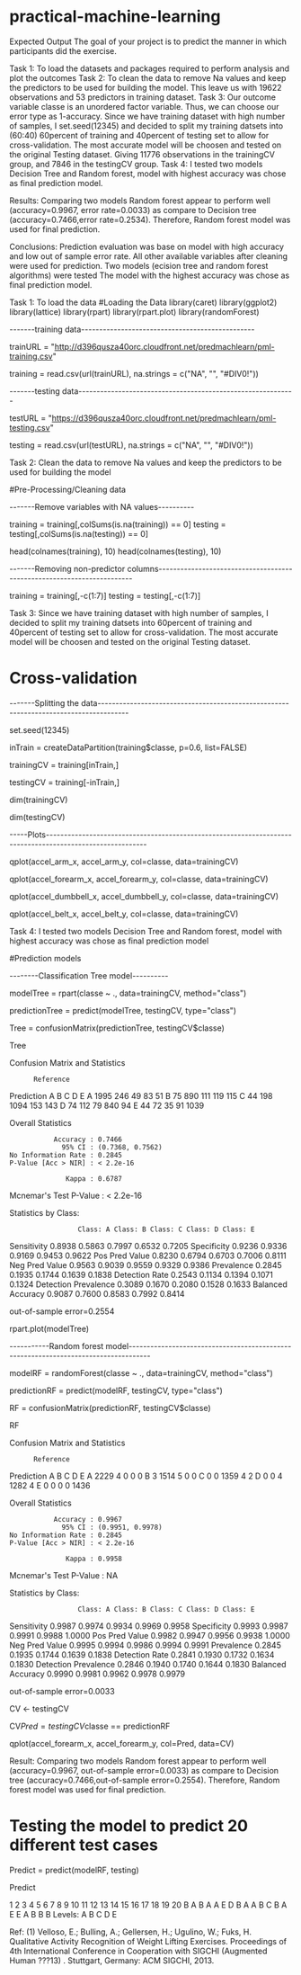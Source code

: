 # practical-machine-learning

Expected Output
The goal of your project is to predict the manner in which participants did the exercise. 

Task 1: To load the datasets and packages required to perform analysis and plot the outcomes
Task 2: To clean the data to remove Na values and keep the predictors to be  used for building the model. This leave us with 19622 observations and 53 predictors in training dataset.
Task 3: Our outcome variable classe is an unordered factor variable. Thus, we can choose our error type as 1-accuracy. Since we have training dataset with high number of samples, I set.seed(12345) and decided to  split my training datsets into (60:40) 60percent of training and 40percent of testing set to allow for cross-validation. The most accurate model will be choosen and tested on the original Testing dataset. Giving 11776 observations in the trainingCV group, and 7846 in the testingCV group.
Task 4: I tested two models Decision Tree and Random forest, model with highest accuracy was chose as final prediction model.

Results: Comparing two models Random forest appear to perform well (accuracy=0.9967, error rate=0.0033) as compare to Decision tree (accuracy=0.7466,error rate=0.2534). Therefore, Random forest model was used for final prediction. 

Conclusions: Prediction evaluation was base on model with high accuracy and low out of sample error rate. All other available variables after cleaning were used for prediction. Two models (ecision tree and random forest algorithms) were tested The model with the highest accuracy was chose as final prediction model.
  
Task 1: To load the data
#Loading the Data
library(caret) 
library(ggplot2)
library(lattice)
library(rpart)
library(rpart.plot)
library(randomForest)

-------training data------------------------------------------------

trainURL = "http://d396qusza40orc.cloudfront.net/predmachlearn/pml-training.csv"  

training = read.csv(url(trainURL), na.strings = c("NA", "", "#DIV0!"))

-------testing data------------------------------------------------------------

testURL = "https://d396qusza40orc.cloudfront.net/predmachlearn/pml-testing.csv"

testing = read.csv(url(testURL), na.strings = c("NA", "", "#DIV0!"))

Task 2: Clean the data to remove Na values and keep the predictors to be  used for building the model

#Pre-Processing/Cleaning data

-------Remove variables with NA values----------

training = training[,colSums(is.na(training)) == 0]
testing = testing[,colSums(is.na(testing)) == 0]

head(colnames(training), 10)
head(colnames(testing), 10)

-------Removing non-predictor columns-----------------------------------------------------------------------

training = training[,-c(1:7)]
testing = testing[,-c(1:7)]

Task 3: Since we have training dataset with high number of samples, I decided to  split my training datsets into 60percent of training and 40percent of testing set to allow for cross-validation. The most accurate model will be choosen and tested on the original Testing dataset. 

# Cross-validation

-------Splitting the data--------------------------------------------------------------------------------------

set.seed(12345)

inTrain = createDataPartition(training$classe, p=0.6, list=FALSE)

trainingCV = training[inTrain,]

testingCV = training[-inTrain,]

dim(trainingCV)

dim(testingCV)

-----Plots----------------------------------------------------------------------------------------------------------

qplot(accel_arm_x, accel_arm_y, col=classe, data=trainingCV)

qplot(accel_forearm_x, accel_forearm_y, col=classe, data=trainingCV)

qplot(accel_dumbbell_x, accel_dumbbell_y, col=classe, data=trainingCV)

qplot(accel_belt_x, accel_belt_y, col=classe, data=trainingCV) 

Task 4: I tested two models Decision Tree and Random forest, model with highest accuracy was chose as final prediction model 

#Prediction models

--------Classification Tree model----------

modelTree = rpart(classe ~ ., data=trainingCV, method="class")

predictionTree = predict(modelTree, testingCV, type="class")

Tree = confusionMatrix(predictionTree, testingCV$classe)

Tree

Confusion Matrix and Statistics

          Reference
Prediction    A    B    C    D    E
         A 1995  246   49   83   51
         B   75  890  111  119  115
         C   44  198 1094  153  143
         D   74  112   79  840   94
         E   44   72   35   91 1039

Overall Statistics
                                          
               Accuracy : 0.7466          
                 95% CI : (0.7368, 0.7562)
    No Information Rate : 0.2845          
    P-Value [Acc > NIR] : < 2.2e-16       
                                          
                  Kappa : 0.6787          
                                          
 Mcnemar's Test P-Value : < 2.2e-16       

Statistics by Class:

                     Class: A Class: B Class: C Class: D Class: E
Sensitivity            0.8938   0.5863   0.7997   0.6532   0.7205
Specificity            0.9236   0.9336   0.9169   0.9453   0.9622
Pos Pred Value         0.8230   0.6794   0.6703   0.7006   0.8111
Neg Pred Value         0.9563   0.9039   0.9559   0.9329   0.9386
Prevalence             0.2845   0.1935   0.1744   0.1639   0.1838
Detection Rate         0.2543   0.1134   0.1394   0.1071   0.1324
Detection Prevalence   0.3089   0.1670   0.2080   0.1528   0.1633
Balanced Accuracy      0.9087   0.7600   0.8583   0.7992   0.8414

out-of-sample error=0.2554

rpart.plot(modelTree)
 

-----------Random forest model------------------------------------------------------------------------------------

modelRF = randomForest(classe ~ ., data=trainingCV, method="class")

predictionRF = predict(modelRF, testingCV, type="class")

RF = confusionMatrix(predictionRF, testingCV$classe)

RF

Confusion Matrix and Statistics

          Reference
Prediction    A    B    C    D    E
         A 2229    4    0    0    0
         B    3 1514    5    0    0
         C    0    0 1359    4    2
         D    0    0    4 1282    4
         E    0    0    0    0 1436

Overall Statistics
                                          
               Accuracy : 0.9967          
                 95% CI : (0.9951, 0.9978)
    No Information Rate : 0.2845          
    P-Value [Acc > NIR] : < 2.2e-16       
                                          
                  Kappa : 0.9958          
                                          
 Mcnemar's Test P-Value : NA              

Statistics by Class:

                     Class: A Class: B Class: C Class: D Class: E
Sensitivity            0.9987   0.9974   0.9934   0.9969   0.9958
Specificity            0.9993   0.9987   0.9991   0.9988   1.0000
Pos Pred Value         0.9982   0.9947   0.9956   0.9938   1.0000
Neg Pred Value         0.9995   0.9994   0.9986   0.9994   0.9991
Prevalence             0.2845   0.1935   0.1744   0.1639   0.1838
Detection Rate         0.2841   0.1930   0.1732   0.1634   0.1830
Detection Prevalence   0.2846   0.1940   0.1740   0.1644   0.1830
Balanced Accuracy      0.9990   0.9981   0.9962   0.9978   0.9979

out-of-sample error=0.0033

CV <- testingCV

CV$Pred = testingCV$classe == predictionRF

qplot(accel_forearm_x, accel_forearm_y, col=Pred, data=CV)

Result: Comparing two models Random forest appear to perform well (accuracy=0.9967, out-of-sample error=0.0033) as compare to Decision tree (accuracy=0.7466,out-of-sample error=0.2554). Therefore, Random forest model was used for final prediction. 

# Testing the model to predict 20 different test cases
Predict = predict(modelRF, testing)

Predict

1  2  3  4  5  6  7  8  9 10 11 12 13 14 15 16 17 18 19 20 
 B  A  B  A  A  E  D  B  A  A  B  C  B  A  E  E  A  B  B  B 
Levels: A B C D E

Ref:
(1) Velloso, E.; Bulling, A.; Gellersen, H.; Ugulino, W.; Fuks, H. Qualitative Activity Recognition of Weight Lifting Exercises. Proceedings of 4th International Conference in Cooperation with SIGCHI (Augmented Human ???13) . Stuttgart, Germany: ACM SIGCHI, 2013.
